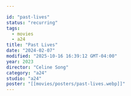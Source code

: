 ```yaml
---

id: "past-lives"
status: "recurring"
tags:
  - movies
  - a24
title: "Past Lives"
date: "2024-02-07"
modified: "2025-10-16 16:39:12 GMT-04:00"
year: 2023
director: "Celine Song"
category: "a24"
studio: "a24"
poster: "[[movies/posters/past-lives.webp]]"
---
```

